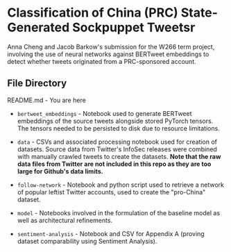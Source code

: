 # **Classification of China (PRC) State-Generated Sockpuppet Tweetsr**
Anna Cheng and Jacob Barkow's submission for the W266 term project, involving the use of neural networks against BERTweet embeddings to detect whether tweets originated from a PRC-sponsored account.

## File Directory
README.md - You are here

* `bertweet_embeddings` - Notebook used to generate BERTweet embeddings of the source tweets alongside stored PyTorch tensors. The tensors needed to be persisted to disk due to resource limitations.

* `data` - CSVs and associated processing notebook used for creation of datasets. Source data from Twitter's InfoSec releases were combined with manually crawled tweets to create the datasets. **Note that the raw data files from Twitter are not included in this repo as they are too large for Github's data limits.**

* `follow-network` - Notebook and python script used to retrieve a network of popular leftist Twitter accounts, used to create the "pro-China" dataset.

*  `model` - Notebooks involved in the formulation of the baseline model as well as architectural refinements.

* `sentiment-analysis` - Notebook and CSV for Appendix A (proving dataset comparability using Sentiment Analysis).
